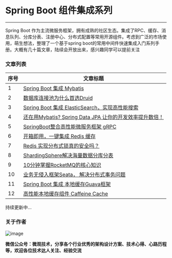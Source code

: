 # Spring Boot 组件集成系列
---


Spring Boot 作为主流微服务框架，拥有成熟的社区生态。集成了RPC、缓存、消息队列、分库分表、注册中心、分布式配置等常用开源组件。考虑到广泛的市场使用，萌生想法，整理了一个基于spring boot的常用中间件快速集成入门系列手册。大概有几十篇文章，陆续会开放出来，感兴趣同学可以提前关注



### 文章列表

|序号|文章标题|
|---|---|
|1| [Spring Boot 集成 Mybatis](https://mp.weixin.qq.com/s/VLFh7HdnkaUyawTEW1kBmg) |
|2|[数据库连接池为什么首选Druid](https://mp.weixin.qq.com/s/PxmgNKdJBITy3F8r84Rb6w)|
|3|[Spring Boot 集成 ElasticSearch，实现高性能搜索](https://mp.weixin.qq.com/s/2sZhc1_7nF8M-7wnDR86ZA)|
|4|[还在用Mybatis? Spring Data JPA 让你的开发效率提升数倍！](https://mp.weixin.qq.com/s/-1YjKkQixr34W1ATrOV3DQ)|
|5|[SpringBoot整合高性能微服务框架 gRPC](https://mp.weixin.qq.com/s/wHXPyWNmPql8x0wUTei_Dg)|
|6|[开箱即用，一键集成 Redis 缓存](https://mp.weixin.qq.com/s/iwJh3kJsNLfKS-Z2WMLOlA)|
|7|[Redis 实现分布式锁真的安全吗？](https://mp.weixin.qq.com/s/WSm_owe1BzJFWgwfN3Uetw)|
|8|[ShardingSphere解决海量数据分库分表](https://mp.weixin.qq.com/s/ImM-Hc_rfZe9T28B6wD38g)|
|9|[10分钟掌握RocketMQ的核心知识](https://mp.weixin.qq.com/s/1w-uMhscCCN7gppWuOoRVw)|
|10|[业务无侵入框架Seata， 解决分布式事务问题](https://mp.weixin.qq.com/s/p209cAseNKxo6e5JToVAJg)|
|11|[Spring Boot 集成 本地缓存Guava框架](https://mp.weixin.qq.com/s/XRKqVOjHeQ0IZjj14cykdw)|
|12|[高性能本地缓存组件 Caffeine Cache](https://mp.weixin.qq.com/s/-iXJ0RnB-pSaRGnu8n1jSg)|



持续更新中...


### 关于作者


![image](https://i.niupic.com/images/2020/04/04/7hig.jpg)

**微信公众号：微观技术，分享各个行业优秀的架构设计方案、技术心得、心路历程等，欢迎各位技术达人关注、经验交流**